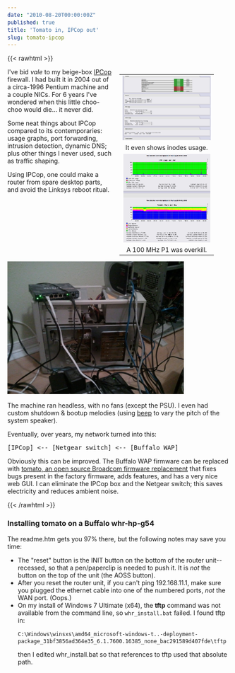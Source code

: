 ```yaml
---
date: "2010-08-20T00:00:00Z"
published: true
title: 'Tomato in, IPCop out'
slug: tomato-ipcop
---
```


{{< rawhtml >}}

<table align="" cellpadding="0" cellspacing="0" class="tr-caption-container" style="width:250px; float: right; margin-left: 1em; text-align: right;"><tbody>
<tr><td style="text-align: center;"><img border="0" height="146" src="/img/ipcop-20100819-2.png" width="200" /></td></tr>
<tr><td class="tr-caption" style="text-align: center;">It even shows inodes usage.</td></tr>
<tr><td style="text-align: center;"><img border="0" height="200" src="/img/ipcop-20100819-3.png" width="197" /></td></tr>
<tr><td class="tr-caption" style="text-align: center;">A 100 MHz P1 was overkill.</td></tr>
</tbody></table>

<p>
I've bid <i>vale</i> to my beige-box <a href="http://www.ipcop.org/">IPCop</a> firewall. I had built it in 2004 out of a circa-1996 Pentium machine and a couple NICs. For 6 years I've wondered when this little choo-choo would die... it never did.
</p>

<p>
Some neat things about IPCop compared to its contemporaries: usage graphs, port forwarding, intrusion detection, dynamic DNS; plus other things I never used, such as traffic shaping.
</p>

<p>
Using IPCop, one could make a router from spare desktop parts, and avoid the Linksys reboot ritual.
</p>

<img border="0" src="/img/ipcop_beige_box-20100819.jpg" height="300" width="400" />

<p>
The machine ran headless, with no fans (except the PSU). I even had custom shutdown &amp; bootup melodies (using <a href="http://johnath.com/beep/">beep</a> to vary the pitch of the system speaker).
</p>

<p>
Eventually, over years, my network turned into this:
</p>

<pre>[IPCop] &lt;-- [Netgear switch] &lt;-- [Buffalo WAP]</pre>

<p>
Obviously this can be improved. The Buffalo WAP firmware can be replaced with <a href="http://www.polarcloud.com/tomato">tomato, an open source Broadcom firmware replacement</a> that fixes bugs present in the factory firmware, adds features, and has a very nice web GUI. I can eliminate the IPCop box and the Netgear switch; this saves electricity and reduces ambient noise.
</p>

{{< /rawhtml >}}

### Installing tomato on a Buffalo whr-hp-g54

The readme.htm gets you 97% there, but the following notes may save you time:

- The "reset" button is the INIT button on the bottom of the router unit--recessed, so that a pen/paperclip is needed to push it. It is _not_ the button on the top of the unit (the AOSS button).
- After you reset the router unit, if you can't ping 192.168.11.1, make sure you plugged the ethernet cable into one of the numbered ports, _not_ the WAN port. (Oops.)
- On my install of Windows 7 Ultimate (x64), the **tftp** command was not available from the command line, so `whr_install.bat` failed. I found tftp in:
  ```
  C:\Windows\winsxs\amd64_microsoft-windows-t..-deployment-package_31bf3856ad364e35_6.1.7600.16385_none_bac291589d407fde\tftp
  ```
  then I edited whr_install.bat so that references to tftp used that absolute path.

